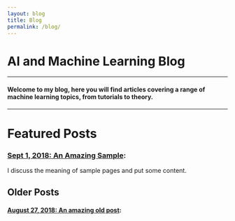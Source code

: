 ```yaml
---
layout: blog
title: Blog
permalink: /blog/
---
```



# AI and Machine Learning Blog  
<hr />

#### Welcome to my blog, here you will find articles covering a range of machine learning topics, from tutorials to theory.

<hr />

# Featured Posts  

### [Sept 1, 2018: An Amazing Sample](_posts/2016-06-04-example-content.md/#about):

I discuss the meaning of sample pages and put some content.  


## Older Posts
#### [August 27, 2018: An amazing old post](_posts/2016-06-04-test-page.md/#about):

